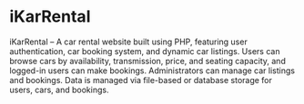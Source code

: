# iKarRental

iKarRental – A car rental website built using PHP, featuring user authentication, car booking system, and dynamic car listings. Users can browse cars by availability, transmission, price, and seating capacity, and logged-in users can make bookings. Administrators can manage car listings and bookings. Data is managed via file-based or database storage for users, cars, and bookings.
